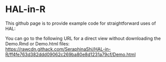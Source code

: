 # HAL-in-R

This github page is to provide example code for straightforward uses of HAL:

You can go to the following URL for a direct view without downloading the Demo.Rmd or Demo.html files: 
https://rawcdn.githack.com/SeraphinaShi/HAL-in-R/ff4fe763d382ddd09062c269ba80e8d1231a79cf/Demo.html
